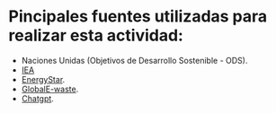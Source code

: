 # Pincipales fuentes utilizadas para realizar esta actividad:
* Naciones Unidas (Objetivos de Desarrollo Sostenible - ODS).
* [IEA](https://www.iea.org)
* [EnergyStar](https://www.energystar.gov/sites/default/files/tools/ENERGYSTAR_Small_Business_AWB_Main_Spanish_508.pdf).
* [GlobalE-waste](https://globalewaste.org/statistics/country/spain/2022/).
* [Chatgpt](https://chatgpt.com).
